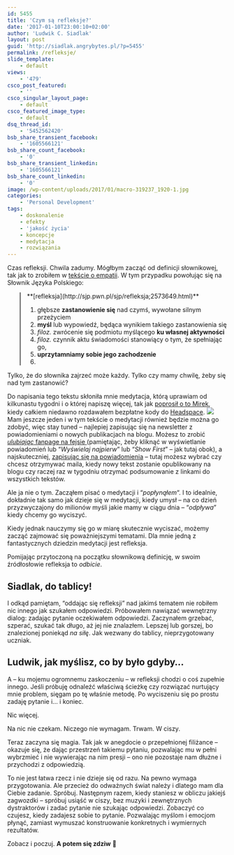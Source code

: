 ```yaml
---
id: 5455
title: 'Czym są refleksje?'
date: '2017-01-10T23:00:10+02:00'
author: 'Ludwik C. Siadlak'
layout: post
guid: 'http://siadlak.angrybytes.pl/?p=5455'
permalink: /refleksje/
slide_template:
    - default
views:
    - '479'
csco_post_featured:
    - ''
csco_singular_layout_page:
    - default
csco_featured_image_type:
    - default
dsq_thread_id:
    - '5452562420'
bsb_share_transient_facebook:
    - '1605566121'
bsb_share_count_facebook:
    - '0'
bsb_share_transient_linkedin:
    - '1605566121'
bsb_share_count_linkedin:
    - '0'
image: /wp-content/uploads/2017/01/macro-319237_1920-1.jpg
categories:
    - 'Personal Development'
tags:
    - doskonalenie
    - efekty
    - 'jakość życia'
    - koncepcje
    - medytacja
    - rozwiązania
---
```


Czas refleksji. Chwila zadumy. Mógłbym zacząć od definicji słownikowej, tak jak to zrobiłem w [tekście o empatii](http://personaldevelopment.pl/empatia/). W tym przypadku powołując się na Słownik Języka Polskiego:

<div style="border-left: 3px solid grey; padding-left: 1em; margin-left: 2em;">**[refleksja](http://sjp.pwn.pl/sjp/refleksja;2573649.html)**

1. głębsze **zastanowienie się** nad czymś, wywołane silnym przeżyciem
2. **myśl** lub wypowiedź, będąca wynikiem takiego zastanowienia się
3. *filoz.* zwrócenie się podmiotu myślącego **ku własnej aktywności**
4. *filoz.* czynnik aktu świadomości stanowiący o tym, że spełniając go,
5. **uprzytamniamy sobie jego zachodzenie**
6. 

</div>Tylko, że do słownika zajrzeć może każdy. Tylko czy mamy chwilę, żeby się nad tym zastanowić?

Do napisania tego tekstu skłoniła mnie medytacja, którą uprawiam od kilkunastu tygodni i o której napiszę więcej, tak jak [poprosił o to Mirek](https://www.facebook.com/LudwikCSiadlak/photos/a.565028826840956.129513.360908640586310/1450800144930482/?type=3&comment_id=1451129158230914&comment_tracking=%7B%22tn%22%3A%22R%22%7D), kiedy całkiem niedawno rozdawałem bezpłatne kody do [Headspace](http://headspace.com). [![](http://personaldevelopment.pl/wp-content/uploads/2017/01/like-fanpage-22-1-300x213.png)](https://www.facebook.com/LudwikCSiadlak/?fref=ts) Mam jeszcze jeden i w tym tekście o medytacji również będzie można go zdobyć, więc stay tuned – najlepiej zapisując się na newsletter z powiadomieniami o nowych publikacjach na blogu. Możesz to zrobić [*ulubiając* fanpage na fejsie ](https://www.facebook.com/LudwikCSiadlak/?fref=ts)(pamiętając, żeby kliknąć w wyświetlanie powiadomień lub “*Wyświelaj najpierw*” lub “*Show First*” – jak tutaj obok), a najskuteczniej, [zapisując się na powiadomienia](http://eepurl.com/cw15gz) – tutaj możesz wybrać czy chcesz otrzymywać maila, kiedy nowy tekst zostanie opublikowany na blogu czy raczej raz w tygodniu otrzymać podsumowanie z linkami do wszystkich tekstów.

Ale ja nie o tym. Zacząłem pisać o medytacji i “*popłynąłem*“. I to idealnie, dokładnie tak samo jak dzieje się w medytacji, kiedy umysł – na co dzień przyzwyczajony do milionów myśli jakie mamy w ciągu dnia – “*odpływa*” kiedy chcemy go wyciszyć.

Kiedy jednak nauczymy się go w miarę skutecznie wyciszać, możemy zacząć zajmować się poważniejszymi tematami. Dla mnie jedną z fantastycznych dziedzin medytacji jest refleksja.

Pomijając przytoczoną na początku słownikową definicję, w swoim źródłosłowie refleksja to *odbicie*.

## Siadlak, do tablicy!

I odkąd pamiętam, “oddając się refleksji” nad jakimś tematem nie robiłem nic innego jak szukałem odpowiedzi. Próbowałem nawiązać wewnętrzny dialog: zadając pytanie oczekiwałem odpowiedzi. Zaczynałem grzebać, szperać, szukać tak długo, aż jej nie znalazłem. Lepszej lub gorszej, bo znalezionej poniekąd *na siłę*. Jak wezwany do tablicy, nieprzygotowany uczniak.

## Ludwik, jak myślisz, co by było gdyby…

A – ku mojemu ogromnemu zaskoczeniu – w refleksji chodzi o coś zupełnie innego. Jeśli próbuję odnaleźć właściwą ścieżkę czy rozwiązać nurtujący mnie problem, sięgam po tę właśnie metodę. Po wyciszeniu się po prostu zadaję pytanie i… i koniec.

Nic więcej.

Na nic nie czekam. Niczego nie wymagam. Trwam. W ciszy.

Teraz zaczyna się magia. Tak jak w anegdocie o przepełnionej filiżance – okazuje się, że dając przestrzeń takiemu pytaniu, pozwalając mu w pełni wybrzmieć i nie wywierając na nim presji – ono nie pozostaje nam dłużne i przychodzi z odpowiedzią.

To nie jest łatwa rzecz i nie dzieje się od razu. Na pewno wymaga przygotowania. Ale przecież do odważnych świat należy i dlatego mam dla Ciebie zadanie. Spróbuj. Następnym razem, kiedy staniesz w obliczu jakiejś zagwozdki – spróbuj usiąść w ciszy, bez muzyki i zewnętrznych dystraktorów i zadać pytanie nie szukając odpowiedzi. Zobaczyć co czujesz, kiedy zadajesz sobie to pytanie. Pozwalając myślom i emocjom płynąć, zamiast wymuszać konstruowanie konkretnych i wymiernych rezultatów.

Zobacz i poczuj. **A potem się zdziw** 🙂